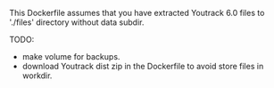 This Dockerfile assumes that you have extracted Youtrack 6.0 files to './files' directory without data subdir.

TODO:
  - make volume for backups.
  - download Youtrack dist zip in the Dockerfile to avoid store files in workdir.
  